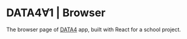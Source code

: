 # DATA4∀1 | Browser

The browser page of [DATA4](https://github.com/khadijalahy1/NasaSpaceApps2021-aiacSpace.git) app, built with React for a school project.
